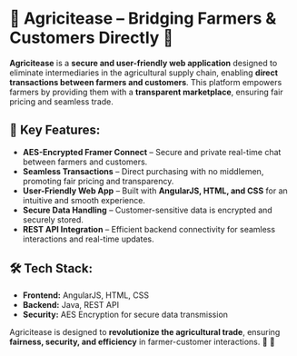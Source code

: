 # 🌿 Agricitease – Bridging Farmers & Customers Directly 🚜  

**Agricitease** is a **secure and user-friendly web application** designed to eliminate intermediaries in the agricultural supply chain, enabling **direct transactions between farmers and customers**. This platform empowers farmers by providing them with a **transparent marketplace**, ensuring fair pricing and seamless trade.  

## 🔐 Key Features:  
- **AES-Encrypted Framer Connect** – Secure and private real-time chat between farmers and customers.  
- **Seamless Transactions** – Direct purchasing with no middlemen, promoting fair pricing and transparency.  
- **User-Friendly Web App** – Built with **AngularJS, HTML, and CSS** for an intuitive and smooth experience.  
- **Secure Data Handling** – Customer-sensitive data is encrypted and securely stored.  
- **REST API Integration** – Efficient backend connectivity for seamless interactions and real-time updates.  

## 🛠️ Tech Stack:  
- **Frontend:** AngularJS, HTML, CSS  
- **Backend:** Java, REST API  
- **Security:** AES Encryption for secure data transmission  

Agricitease is designed to **revolutionize the agricultural trade**, ensuring **fairness, security, and efficiency** in farmer-customer interactions. 🚀 🌱
